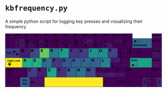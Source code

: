 # `kbfrequency.py`
A simple python script for logging key presses and visualizing their frequency

![example](out.svg)
